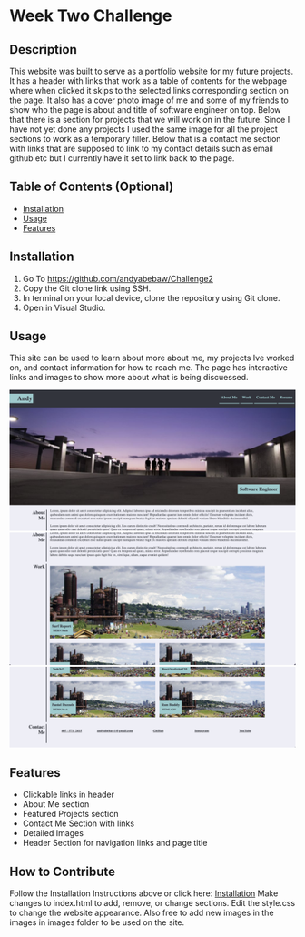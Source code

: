 # Week Two Challenge

## Description

This website was built to serve as a portfolio website for my future projects.  It has a header with links that work as a table of contents for the webpage where when clicked it skips to the selected links corresponding section on the page.  It also has a cover photo image of me and some of my friends to show who the page is about and title of software engineer on top.  Below that there is a section for projects that we will work on in the future.  Since I have not yet done any projects I used the same image for all the project sections to work as a temporary filler. Below that is a contact me section with links that are supposed to link to my contact details such as email github etc but I currently have it set to link back to the page.



## Table of Contents (Optional)

- [Installation](#installation)
- [Usage](#usage)
- [Features](#features)

## Installation

1. Go To https://github.com/andyabebaw/Challenge2
2. Copy the Git clone link using SSH.
3. In terminal on your local device, clone the repository using Git clone.
4. Open in Visual Studio.

## Usage

This site can be used to learn about more about me, my projects Ive worked on, and contact information for how to reach me.  The page has interactive links and images to show more about what is being discuessed.

![alt top](./develop/images/top.png)
![alt middle](./develop/images/middle.png)
![alt bottom](./develop/images/bottom.png)

## Features

- Clickable links in header
- About Me section
- Featured Projects section
- Contact Me Section with links
- Detailed Images
- Header Section for navigation links and page title


## How to Contribute

Follow the Installation Instructions above or click here: [Installation](#installation)
Make changes to index.html to add, remove, or change sections.  Edit the style.css to change the website appearance.  Also free to add new images in the images in images folder to be used on the site.
